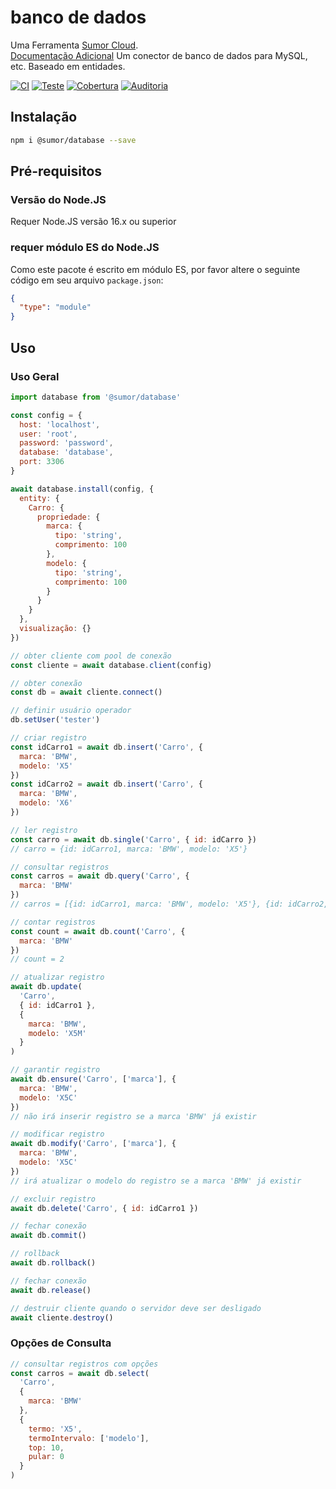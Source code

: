 # banco de dados

Uma Ferramenta [Sumor Cloud](https://sumor.cloud).  
[Documentação Adicional](https://sumor.cloud/database)
Um conector de banco de dados para MySQL, etc. Baseado em entidades.

[![CI](https://github.com/sumor-cloud/database/actions/workflows/ci.yml/badge.svg)](https://github.com/sumor-cloud/database/actions/workflows/ci.yml)
[![Teste](https://github.com/sumor-cloud/database/actions/workflows/ut.yml/badge.svg)](https://github.com/sumor-cloud/database/actions/workflows/ut.yml)
[![Cobertura](https://github.com/sumor-cloud/database/actions/workflows/coverage.yml/badge.svg)](https://github.com/sumor-cloud/database/actions/workflows/coverage.yml)
[![Auditoria](https://github.com/sumor-cloud/database/actions/workflows/audit.yml/badge.svg)](https://github.com/sumor-cloud/database/actions/workflows/audit.yml)

## Instalação

```bash
npm i @sumor/database --save
```

## Pré-requisitos

### Versão do Node.JS

Requer Node.JS versão 16.x ou superior

### requer módulo ES do Node.JS

Como este pacote é escrito em módulo ES,
por favor altere o seguinte código em seu arquivo `package.json`:

```json
{
  "type": "module"
}
```

## Uso

### Uso Geral

```js
import database from '@sumor/database'

const config = {
  host: 'localhost',
  user: 'root',
  password: 'password',
  database: 'database',
  port: 3306
}

await database.install(config, {
  entity: {
    Carro: {
      propriedade: {
        marca: {
          tipo: 'string',
          comprimento: 100
        },
        modelo: {
          tipo: 'string',
          comprimento: 100
        }
      }
    }
  },
  visualização: {}
})

// obter cliente com pool de conexão
const cliente = await database.client(config)

// obter conexão
const db = await cliente.connect()

// definir usuário operador
db.setUser('tester')

// criar registro
const idCarro1 = await db.insert('Carro', {
  marca: 'BMW',
  modelo: 'X5'
})
const idCarro2 = await db.insert('Carro', {
  marca: 'BMW',
  modelo: 'X6'
})

// ler registro
const carro = await db.single('Carro', { id: idCarro })
// carro = {id: idCarro1, marca: 'BMW', modelo: 'X5'}

// consultar registros
const carros = await db.query('Carro', {
  marca: 'BMW'
})
// carros = [{id: idCarro1, marca: 'BMW', modelo: 'X5'}, {id: idCarro2, marca: 'BMW', modelo: 'X6'}]

// contar registros
const count = await db.count('Carro', {
  marca: 'BMW'
})
// count = 2

// atualizar registro
await db.update(
  'Carro',
  { id: idCarro1 },
  {
    marca: 'BMW',
    modelo: 'X5M'
  }
)

// garantir registro
await db.ensure('Carro', ['marca'], {
  marca: 'BMW',
  modelo: 'X5C'
})
// não irá inserir registro se a marca 'BMW' já existir

// modificar registro
await db.modify('Carro', ['marca'], {
  marca: 'BMW',
  modelo: 'X5C'
})
// irá atualizar o modelo do registro se a marca 'BMW' já existir

// excluir registro
await db.delete('Carro', { id: idCarro1 })

// fechar conexão
await db.commit()

// rollback
await db.rollback()

// fechar conexão
await db.release()

// destruir cliente quando o servidor deve ser desligado
await cliente.destroy()
```

### Opções de Consulta

```js
// consultar registros com opções
const carros = await db.select(
  'Carro',
  {
    marca: 'BMW'
  },
  {
    termo: 'X5',
    termoIntervalo: ['modelo'],
    top: 10,
    pular: 0
  }
)
``` 